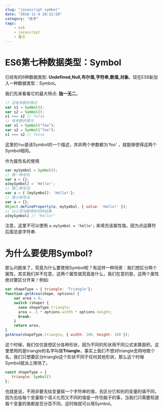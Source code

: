 ```yaml
---
slug: "javascript symbol"
date: "2016-11-9 20:32:58"
category: "技术"
tags:
    - es6
    - javascript
    - 备忘
---
```

# ES6第七种数据类型：Symbol

已经有的6种数据类型: **Undefined,Null,布尔值,字符串,数值,对象**。现在ES6新加入一种数据类型：Symbol。

我们先来看看它的最大特点: **独一无二**。

``` js
// 没有参数的情况
var s1 = Symbol();
var s2 = Symbol();
s1 === s2 // false
// 有参数的情况
var s1 = Symbol("foo");
var s2 = Symbol("foo");
s1 === s2 // false
```

这里的`foo`是该Symbol的一个描述，并非两个参数都为'foo' ，就能够使得这两个Symbol相同。

作为属性名的使用

``` js
var mySymbol = Symbol();
// 第一种写法
var a = {};
a[mySymbol] = 'Hello!';
// 第二种写法
var a = { [mySymbol]: 'Hello!'};
// 第三种写法
var a = {};
Object.defineProperty(a, mySymbol, { value: 'Hello!' });
// 以上写法都得到同样结果
a[mySymbol] // "Hello!"
```

注意，这里不可以使用 `a.mySymbol = 'hello';` 来填充该属性值。因为点运算符后面总是字符串.

# 为什么要使用Symbol?

那么问题来了，究竟为什么要使用Symbol呢？有这样一种场景：我们想区分两个属性，其实我们并不在意，这两个属性值究竟是什么，我们在意的是，这两个属性绝对要区分开来！例如:
``` js
var shapeType = { triangle: 'Triangle'};
function getArea(shape, options) { 
    var area = 0; 
    switch (shape) { 
      case shapeType.triangle:
      area = .5 * options.width * options.height; 
      break; 
    } 
    return area;
}
getArea(shapeType.triangle, { width: 100, height: 100 });
```

这个时候，我们仅仅是想区分各种形状，因为不同的形状用不同公式来算面积。这里使用的是triangle的名字叫做**Triangle**，事实上我们不想对triangle去特地取个名，我们只想要区分triangle这个形状不同于任何其他形状，那么这个时候Symbol就派上用场了。

``` js
const shapeType = {
   triangle: Symbol()
};
```
也就是说，不用非要去给变量赋一个字符串的值，去区分它和别的变量的值不同，因为去给每个变量取个语义化而又不同的值是一件伤脑子的事，当我们只需要知道每个变量的值都是百分百不同，这时候就可以用Symbol。